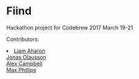 <h1>Fiind</h1>


<p>Hackathon project for Codebrew 2017 March 19-21</p>

<p>Contributors:</p>
    <li>
    <p2><a href = "">Liam Aharon</a></p2><br>
    <p2><a href = "">Jonas Olausson</a></p2><br>
    <p2><a href = "">Alex Campbell</a></p2><br>
    <p2><a href = "">Max Phillips</a></p2>
    </li>
